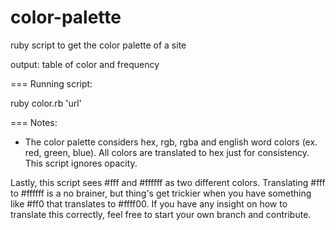 color-palette
=============

ruby script to get the color palette of a site

output: table of color and frequency

=== Running script:

ruby color.rb 'url'

=== Notes:


* The color palette considers hex, rgb, rgba and english word colors (ex. red, green, blue). All colors are translated to hex just for consistency. This script ignores opacity. 

Lastly, this script sees #fff and #ffffff as two different colors. Translating #fff to #ffffff is a no brainer, but thing's get trickier when you have something like #ff0 that translates to #ffff00. If you have any insight on how to translate this correctly, feel free to start your own branch and contribute.